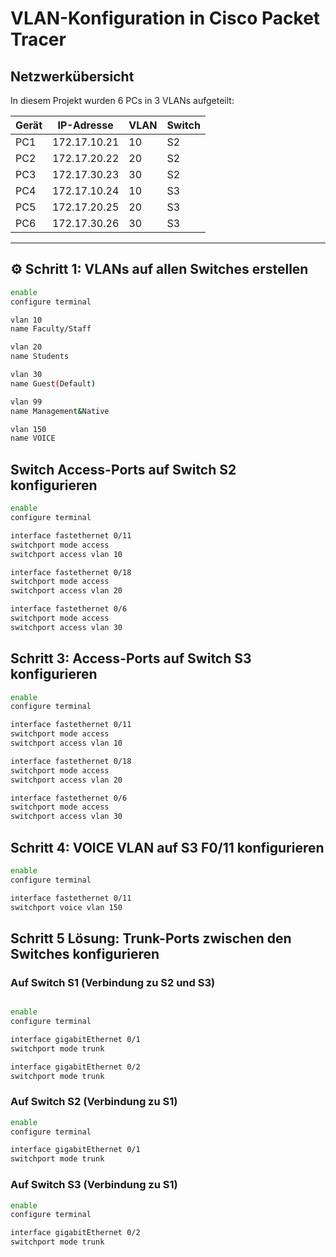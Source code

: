 #  VLAN-Konfiguration in Cisco Packet Tracer

##  Netzwerkübersicht

In diesem Projekt wurden 6 PCs in 3 VLANs aufgeteilt:

| Gerät | IP-Adresse       | VLAN | Switch |
|-------|------------------|------|--------|
| PC1   | 172.17.10.21     | 10   | S2     |
| PC2   | 172.17.20.22     | 20   | S2     |
| PC3   | 172.17.30.23     | 30   | S2     |
| PC4   | 172.17.10.24     | 10   | S3     |
| PC5   | 172.17.20.25     | 20   | S3     |
| PC6   | 172.17.30.26     | 30   | S3     |



---

## ⚙️ Schritt 1: VLANs auf allen Switches erstellen

```bash
enable
configure terminal

vlan 10
name Faculty/Staff

vlan 20
name Students

vlan 30
name Guest(Default)

vlan 99
name Management&Native

vlan 150
name VOICE

````

## Switch Access-Ports auf Switch S2 konfigurieren

```` bash
enable
configure terminal

interface fastethernet 0/11
switchport mode access
switchport access vlan 10

interface fastethernet 0/18
switchport mode access
switchport access vlan 20

interface fastethernet 0/6
switchport mode access
switchport access vlan 30

`````


## Schritt 3: Access-Ports auf Switch S3 konfigurieren

````Bash
enable
configure terminal

interface fastethernet 0/11
switchport mode access
switchport access vlan 10

interface fastethernet 0/18
switchport mode access
switchport access vlan 20

interface fastethernet 0/6
switchport mode access
switchport access vlan 30

````
## Schritt 4: VOICE VLAN auf S3 F0/11 konfigurieren

````bash
enable
configure terminal

interface fastethernet 0/11
switchport voice vlan 150

`````

## Schritt 5 Lösung: Trunk-Ports zwischen den Switches konfigurieren

### Auf Switch S1 (Verbindung zu S2 und S3)
````bash

enable
configure terminal

interface gigabitEthernet 0/1
switchport mode trunk

interface gigabitEthernet 0/2
switchport mode trunk

`````

### Auf Switch S2 (Verbindung zu S1)
```bash
enable
configure terminal

interface gigabitEthernet 0/1
switchport mode trunk

````

### Auf Switch S3 (Verbindung zu S1)
```bash
enable
configure terminal

interface gigabitEthernet 0/2
switchport mode trunk

```

